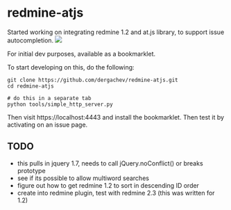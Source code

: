 # redmine-atjs

Started working on integrating redmine 1.2 and at.js library, to support issue autocompletion.
![](http://dl-web.dropbox.com/u/29440342/screenshots/HRJHOZ-2013.10.17-19.48.png)

For initial dev purposes, available as a bookmarklet. 

To start developing on this, do the following:

```
git clone https://github.com/dergachev/redmine-atjs.git
cd redmine-atjs

# do this in a separate tab
python tools/simple_http_server.py
```

Then visit https://localhost:4443 and install the bookmarklet.
Then test it by activating on an issue page.

## TODO

* this pulls in jquery 1.7, needs to call jQuery.noConflict() or breaks prototype
* see if its possible to allow multiword searches
* figure out how to get redmine 1.2 to sort in descending ID order
* create into redmine plugin, test with redmine 2.3 (this was written for 1.2)
